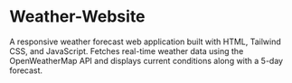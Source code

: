 # Weather-Website
A responsive weather forecast web application built with HTML, Tailwind CSS, and JavaScript. Fetches real-time weather data using the OpenWeatherMap API and displays current conditions along with a 5-day forecast.
